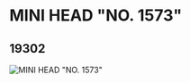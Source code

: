 # MINI HEAD "NO. 1573"
## 19302
![MINI HEAD "NO. 1573"](https://lc-www-live-s.legocdn.com/media/bricks/5/2/6097798.jpg)